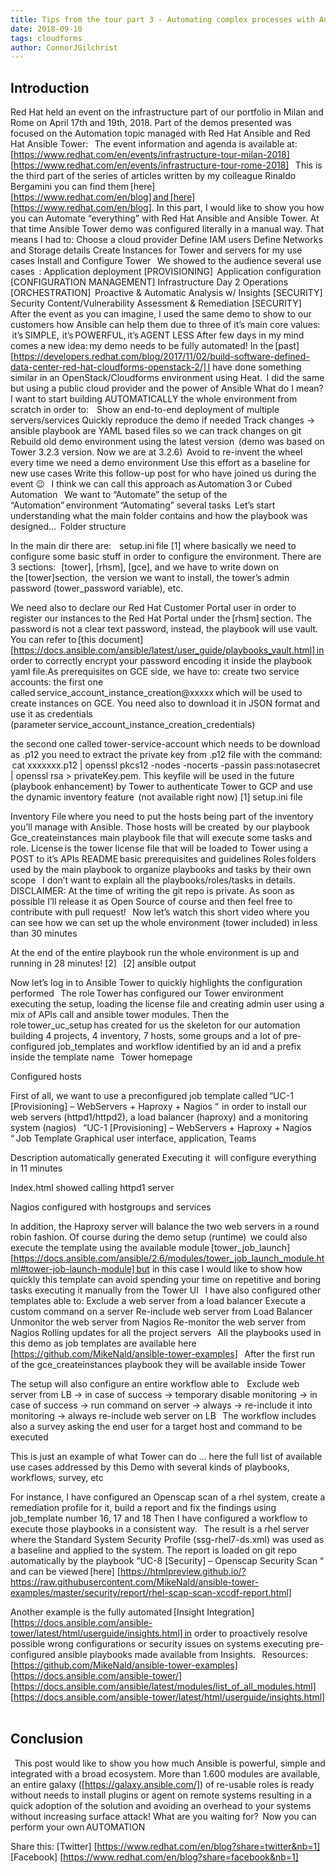 ```yaml
---
title: Tips from the tour part 3 - Automating complex processes with Ansible 
date: 2018-09-10
tags: cloudforms
author: ConnorJGilchrist
---
```


## Introduction ##

Red Hat held an event on the infrastructure part of our portfolio in Milan and Rome on April 17th and 19th, 2018. Part of the demos presented was focused on the Automation topic managed with Red Hat Ansible and Red Hat Ansible Tower:
  
The event information and agenda is available at:
[https://www.redhat.com/en/events/infrastructure-tour-milan-2018]
[https://www.redhat.com/en/events/infrastructure-tour-rome-2018]
  
This is the third part of the series of articles written by my colleague Rinaldo Bergamini you can find them [here] [https://www.redhat.com/en/blog] and [here] [https://www.redhat.com/en/blog].
In this part, I would like to show you how you can Automate “everything” with Red Hat Ansible and Ansible Tower.
At that time Ansible Tower demo was configured literally in a manual way. That means I had to:
Choose a cloud provider
Define IAM users
Define Networks and Storage details
Create Instances for Tower and servers for my use cases
Install and Configure Tower
  
We showed to the audience several use cases  :
Application deployment [PROVISIONING]  
Application configuration [CONFIGURATION MANAGEMENT]
Infrastructure Day 2 Operations [ORCHESTRATION]  
Proactive & Automatic Analysis w/ Insights [SECURITY]
Security Content/Vulnerability Assessment & Remediation [SECURITY]
  
After the event as you can imagine, I used the same demo to show to our customers how Ansible can help them due to three of it’s main core values:  it’s SIMPLE,  it’s POWERFUL, it’s AGENT LESS
After few days in my mind comes a new idea: my demo needs to be fully automated!
In the [past] [https://developers.redhat.com/blog/2017/11/02/build-software-defined-data-center-red-hat-cloudforms-openstack-2/] I have done something similar in an OpenStack/Cloudforms environment using Heat.  
I did the same but using a public cloud provider and the power of Ansible
What do I mean? I want to start building AUTOMATICALLY the whole environment from scratch in order to:  
  
Show an end-to-end deployment of multiple servers/services
Quickly reproduce the demo if needed
Track changes → ansible playbook are YAML based files so we can track changes on git
Rebuild old demo environment using the latest version  (demo was based on Tower 3.2.3 version. Now we are at 3.2.6)  
Avoid to re-invent the wheel every time we need a demo environment
Use this effort as a baseline for new use cases
Write this follow-up post for who have joined us during the event 😉
  
I think we can call this approach as Automation 3 or Cubed Automation
  
We want to “Automate” the setup of the “Automation” environment “Automating” several tasks  
Let’s start understanding what the main folder contains and how the playbook was designed…  
Folder structure

In the main dir there are:  
  
setup.ini file [1] where basically we need to configure some basic stuff in order to configure the environment. There are 3 sections:   [tower], [rhsm], [gce], and we have to write down on the [tower]section,  the version we want to install, the tower’s admin password (tower_password variable), etc.

We need also to declare our Red Hat Customer Portal user in order to register our instances to the Red Hat Portal under the [rhsm] section. The password is not a clear text password, instead, the playbook will use vault. You can refer to [this document] [https://docs.ansible.com/ansible/latest/user_guide/playbooks_vault.html] in order to correctly encrypt your password encoding it inside the playbook yaml file.As prerequisites on GCE side, we have to:
create two service accounts:
the first one called service_account_instance_creation@xxxxx which will be used to create instances on GCE. You need also to download it in JSON format and use it as credentials (parameter service_account_instance_creation_credentials)

the second one called tower-service-account which needs to be download as .p12
you need to extract the private key from .p12 file with the command:  cat xxxxxxx.p12 | openssl pkcs12 -nodes -nocerts -passin pass:notasecret | openssl rsa > privateKey.pem.
This keyfile will be used in the future (playbook enhancement) by Tower to authenticate Tower to GCP and use the dynamic inventory feature  (not available right now)
[1] setup.ini file  

Inventory File where you need to put the hosts being part of the inventory you’ll manage with Ansible. Those hosts will be created  by our playbook
Gce_createinstances  main playbook file that will execute some tasks and role.
License is the tower license file that will be loaded to Tower using a POST to it’s APIs
README basic prerequisites and guidelines
Roles folders used by the main playbook to organize playbooks and tasks by their own scope
  
I don’t want to explain all the playbooks/roles/tasks in details.  
DISCLAIMER: At the time of writing the git repo is private. As soon as possible I’ll release it as Open Source of course and then feel free to contribute with pull request!
  
Now let’s watch this short video where you can see how we can set up the whole environment (tower included) in less than 30 minutes  

At the end of the entire playbook run the whole environment is up and running in 28 minutes! [2]
  
[2] ansible output

Now let’s log in to Ansible Tower to quickly highlights the configuration performed
  
The role Tower has configured our Tower environment executing the setup, loading the license file and creating admin user using a mix of APIs call and ansible tower modules.
Then the role tower_uc_setup has created for us the skeleton for our automation building 4 projects, 4 inventory, 7 hosts, some groups and a lot of pre-configured job_templates and workflow identified by an id and a prefix inside the template name
  
Tower homepage

Configured hosts

First of all, we want to use a preconfigured job template called “UC-1 [Provisioning] – WebServers + Haproxy + Nagios “  in order to install our web servers (httpd1/httpd2), a load balancer (haproxy) and a monitoring system (nagios)
  
“UC-1 [Provisioning] – WebServers + Haproxy + Nagios “ Job Template
Graphical user interface, application, Teams

Description automatically generated
Executing it  will configure everything in 11 minutes

Index.html showed calling httpd1 server

Nagios configured with hostgroups and services

In addition, the Haproxy server will balance the two web servers in a round robin fashion.
Of course during the demo setup (runtime)  we could also execute the template using the available module [tower_job_launch] [https://docs.ansible.com/ansible/2.6/modules/tower_job_launch_module.html#tower-job-launch-module] but in this case I would like to show how quickly this template can avoid spending your time on repetitive and boring tasks executing it manually from the Tower UI
  
I have also configured other templates able to:
Exclude a web server from a load balancer
Execute a custom command on a server
Re-include web server from Load Balancer
Unmonitor the web server from Nagios
Re-monitor the web server from Nagios
Rolling updates for all the project servers
  
All the playbooks used in this demo as job templates are available here  
  
[https://github.com/MikeNald/ansible-tower-examples]
  
After the first run of the gce_createinstances playbook they will be available inside Tower

The setup will also configure an entire workflow able to  
  
Exclude web server from LB → in case of success → temporary disable monitoring → in case of success → run command on server → always →
re-include it into monitoring → always re-include web server on LB
  
The workflow includes also a survey asking the end user for a target host and command to be executed  

This is just an example of what Tower can do … here the full list of available use cases addressed by this Demo with several kinds of playbooks, workflows, survey, etc

For instance, I have configured an Openscap scan of a rhel system, create a remediation profile for it, build a report and fix the findings using job_template number 16, 17 and 18
Then I have configured a workflow to execute those playbooks in a consistent way.
  
The result is a rhel server where the Standard System Security Profile (ssg-rhel7-ds.xml) was used as a baseline and applied to the system.
The report is loaded on git repo automatically by the playbook “UC-8 [Security] – Openscap Security Scan “ and can be viewed [here] [https://htmlpreview.github.io/?https://raw.githubusercontent.com/MikeNald/ansible-tower-examples/master/security/report/rhel-scap-scan-xccdf-report.html]

Another example is the fully automated [Insight Integration] [https://docs.ansible.com/ansible-tower/latest/html/userguide/insights.html] in order to proactively resolve possible wrong configurations or security issues on systems executing pre-configured ansible playbooks made available from Insights.
  
Resources:
  
[https://github.com/MikeNald/ansible-tower-examples]
[https://docs.ansible.com/ansible-tower/]
[https://docs.ansible.com/ansible/latest/modules/list_of_all_modules.html]
[https://docs.ansible.com/ansible-tower/latest/html/userguide/insights.html]
  
## Conclusion ##
  
This post would like to show you how much Ansible is powerful, simple and integrated with a broad ecosystem.
More than 1.600 modules are available, an entire galaxy ([https://galaxy.ansible.com/]) of re-usable roles is ready without needs to install plugins or agent on remote systems resulting in a quick adoption of the solution and avoiding an overhead to your systems without increasing surface attack!
What are you waiting for?  Now you can perform your own AUTOMATION  

Share this:
[Twitter] [https://www.redhat.com/en/blog?share=twitter&nb=1]
[Facebook] [https://www.redhat.com/en/blog?share=facebook&nb=1]
